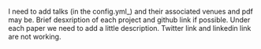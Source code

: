 I need to add talks (in the config.yml_) and their associated venues and pdf may be.
Brief desxription of each project and github link if possible.
Under each paper we need to add a little description.
Twitter link and linkedin link are not working.
